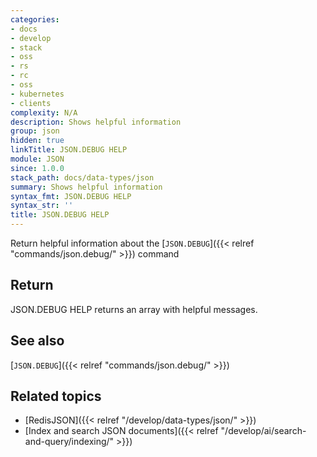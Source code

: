 ```yaml
---
categories:
- docs
- develop
- stack
- oss
- rs
- rc
- oss
- kubernetes
- clients
complexity: N/A
description: Shows helpful information
group: json
hidden: true
linkTitle: JSON.DEBUG HELP
module: JSON
since: 1.0.0
stack_path: docs/data-types/json
summary: Shows helpful information
syntax_fmt: JSON.DEBUG HELP
syntax_str: ''
title: JSON.DEBUG HELP
---
```

Return helpful information about the [`JSON.DEBUG`]({{< relref "commands/json.debug/" >}}) command

## Return

JSON.DEBUG HELP returns an array with helpful messages.

## See also

[`JSON.DEBUG`]({{< relref "commands/json.debug/" >}}) 

## Related topics

* [RedisJSON]({{< relref "/develop/data-types/json/" >}})
* [Index and search JSON documents]({{< relref "/develop/ai/search-and-query/indexing/" >}})
